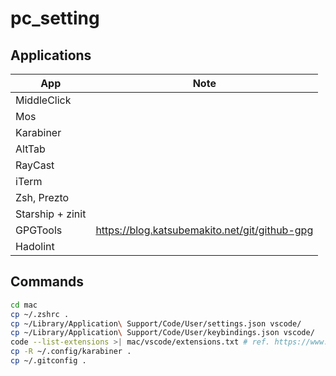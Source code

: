 # pc_setting

## Applications

| App              | Note                                            |
| ---------------- | ----------------------------------------------- |
| MiddleClick      |                                                 |
| Mos              |                                                 |
| Karabiner        |                                                 |
| AltTab           |                                                 |
| RayCast          |                                                 |
| iTerm            |                                                 |
| Zsh, Prezto      |                                                 |
| Starship + zinit |                                                 |
| GPGTools         | <https://blog.katsubemakito.net/git/github-gpg> |
| Hadolint         |                                                 |

## Commands

```zsh
cd mac
cp ~/.zshrc .
cp ~/Library/Application\ Support/Code/User/settings.json vscode/
cp ~/Library/Application\ Support/Code/User/keybindings.json vscode/
code --list-extensions >| mac/vscode/extensions.txt # ref. https://www.travelhacks.tokyo/entry/stdout-overwrite
cp -R ~/.config/karabiner .
cp ~/.gitconfig .
```
